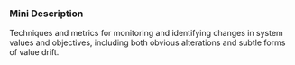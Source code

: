 ### Mini Description

Techniques and metrics for monitoring and identifying changes in system values and objectives, including both obvious alterations and subtle forms of value drift.
